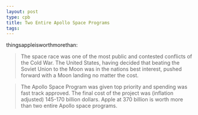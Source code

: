 ```yaml
---
layout: post
type: cpb
title: Two Entire Apollo Space Programs
tags: 
---
```

thingsappleisworthmorethan:

> The space race was one of the most public and contested conflicts of the Cold War. The United States, having decided that beating the Soviet Union to the Moon was in the nations best interest, pushed forward with a Moon landing no matter the cost.

> The Apollo Space Program was given top priority and spending was fast track approved. The final cost of the project was (inflation adjusted) 145-170 billion dollars. Apple at 370 billion is worth more than two entire Apollo space programs.

